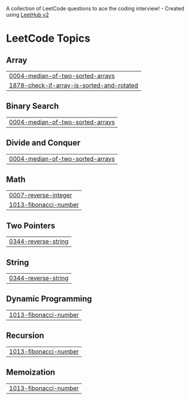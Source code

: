 A collection of LeetCode questions to ace the coding interview! - Created using [LeetHub v2](https://github.com/arunbhardwaj/LeetHub-2.0)
<!---LeetCode Topics Start-->
# LeetCode Topics
## Array
|  |
| ------- |
| [0004-median-of-two-sorted-arrays](https://github.com/Harshitha8117/Consistent_leetcode/tree/master/0004-median-of-two-sorted-arrays) |
| [1878-check-if-array-is-sorted-and-rotated](https://github.com/Harshitha8117/Consistent_leetcode/tree/master/1878-check-if-array-is-sorted-and-rotated) |
## Binary Search
|  |
| ------- |
| [0004-median-of-two-sorted-arrays](https://github.com/Harshitha8117/Consistent_leetcode/tree/master/0004-median-of-two-sorted-arrays) |
## Divide and Conquer
|  |
| ------- |
| [0004-median-of-two-sorted-arrays](https://github.com/Harshitha8117/Consistent_leetcode/tree/master/0004-median-of-two-sorted-arrays) |
## Math
|  |
| ------- |
| [0007-reverse-integer](https://github.com/Harshitha8117/Consistent_leetcode/tree/master/0007-reverse-integer) |
| [1013-fibonacci-number](https://github.com/Harshitha8117/Consistent_leetcode/tree/master/1013-fibonacci-number) |
## Two Pointers
|  |
| ------- |
| [0344-reverse-string](https://github.com/Harshitha8117/Consistent_leetcode/tree/master/0344-reverse-string) |
## String
|  |
| ------- |
| [0344-reverse-string](https://github.com/Harshitha8117/Consistent_leetcode/tree/master/0344-reverse-string) |
## Dynamic Programming
|  |
| ------- |
| [1013-fibonacci-number](https://github.com/Harshitha8117/Consistent_leetcode/tree/master/1013-fibonacci-number) |
## Recursion
|  |
| ------- |
| [1013-fibonacci-number](https://github.com/Harshitha8117/Consistent_leetcode/tree/master/1013-fibonacci-number) |
## Memoization
|  |
| ------- |
| [1013-fibonacci-number](https://github.com/Harshitha8117/Consistent_leetcode/tree/master/1013-fibonacci-number) |
<!---LeetCode Topics End-->